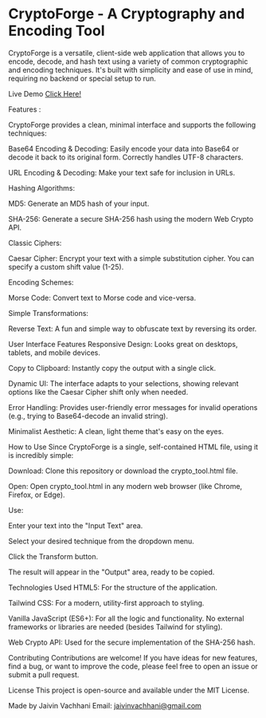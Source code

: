 # CryptoForge - A Cryptography and Encoding Tool
CryptoForge is a versatile, client-side web application that allows you to encode, decode, and hash text using a variety of common cryptographic and encoding techniques. It's built with simplicity and ease of use in mind, requiring no backend or special setup to run.

Live Demo 
[Click Here!](https://ghostx1407.github.io/CryptoForge/CryptoForge.html)

Features :

CryptoForge provides a clean, minimal interface and supports the following techniques:

Base64 Encoding & Decoding: Easily encode your data into Base64 or decode it back to its original form. Correctly handles UTF-8 characters.

URL Encoding & Decoding: Make your text safe for inclusion in URLs.

Hashing Algorithms:

MD5: Generate an MD5 hash of your input.

SHA-256: Generate a secure SHA-256 hash using the modern Web Crypto API.

Classic Ciphers:

Caesar Cipher: Encrypt your text with a simple substitution cipher. You can specify a custom shift value (1-25).

Encoding Schemes:

Morse Code: Convert text to Morse code and vice-versa.

Simple Transformations:

Reverse Text: A fun and simple way to obfuscate text by reversing its order.

User Interface Features
Responsive Design: Looks great on desktops, tablets, and mobile devices.

Copy to Clipboard: Instantly copy the output with a single click.

Dynamic UI: The interface adapts to your selections, showing relevant options like the Caesar Cipher shift only when needed.

Error Handling: Provides user-friendly error messages for invalid operations (e.g., trying to Base64-decode an invalid string).

Minimalist Aesthetic: A clean, light theme that's easy on the eyes.

How to Use
Since CryptoForge is a single, self-contained HTML file, using it is incredibly simple:

Download: Clone this repository or download the crypto_tool.html file.

Open: Open crypto_tool.html in any modern web browser (like Chrome, Firefox, or Edge).

Use:

Enter your text into the "Input Text" area.

Select your desired technique from the dropdown menu.

Click the Transform button.

The result will appear in the "Output" area, ready to be copied.

Technologies Used
HTML5: For the structure of the application.

Tailwind CSS: For a modern, utility-first approach to styling.

Vanilla JavaScript (ES6+): For all the logic and functionality. No external frameworks or libraries are needed (besides Tailwind for styling).

Web Crypto API: Used for the secure implementation of the SHA-256 hash.

Contributing
Contributions are welcome! If you have ideas for new features, find a bug, or want to improve the code, please feel free to open an issue or submit a pull request.

License
This project is open-source and available under the MIT License.

Made by Jaivin Vachhani Email: jaivinvachhani@gmail.com
